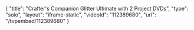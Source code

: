 {
    "title": "Crafter's Companion Glitter Ultimate with 2 Project DVDs",
    "type": "solo",
    "layout": "iframe-static",
    "videoId": "112389680",
    "url": "\/tvpembed\/112389680"
}